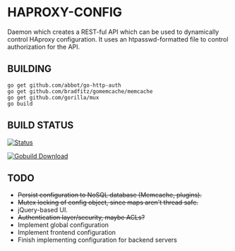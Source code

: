 # HAPROXY-CONFIG

Daemon which creates a REST-ful API which can be used to dynamically control
HAproxy configuration. It uses an htpasswd-formatted file to control
authorization for the API.

## BUILDING

	go get github.com/abbot/go-http-auth
	go get github.com/bradfitz/gomemcache/memcache
	go get github.com/gorilla/mux
	go build

## BUILD STATUS

[![Status](https://secure.travis-ci.org/jbuchbinder/haproxy-config.png)](http://travis-ci.org/jbuchbinder/haproxy-config)

[![Gobuild Download](http://gobuild.io/badge/github.com/jbuchbinder/haproxy-config/downloads.svg)](http://gobuild.io/github.com/jbuchbinder/haproxy-config)

## TODO

* ~~Persist configuration to NoSQL database (Memcache, plugins).~~
* ~~Mutex locking of config object, since maps aren't thread safe.~~
* jQuery-based UI.
* ~~Authentication layer/security, maybe ACLs?~~
* Implement global configuration
* Implement frontend configuration
* Finish implementing configuration for backend servers

